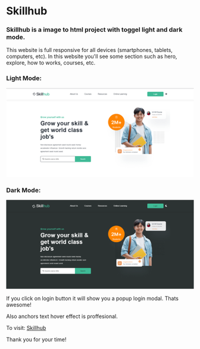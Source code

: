 # Skillhub

### Skillhub is a image to html project with toggel light and dark mode.

This website is full responsive for all devices (smartphones, tablets, computers, etc). In this website you'll see some section such as hero, explore, how to works, courses, etc.

### Light Mode:
![Skillhub light mode](./temp/skillhub-light-temp.png)

### Dark Mode:
![Skillhub dark mode](./temp/skillhub-dark-temp.png)

If you click on login button it will show you a popup login modal. Thats awesome!

Also anchors text hover effect is proffesional.

To visit: [Skillhub](https://mohammad-rahi.github.io/skillhub)

Thank you for your time!
